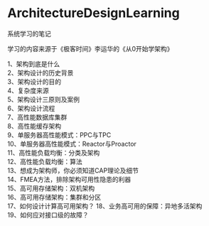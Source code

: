 # ArchitectureDesignLearning
系统学习的笔记  

学习的内容来源于《极客时间》李运华的《从0开始学架构》  


1、架构到底是什么  
2、架构设计的历史背景  
3、架构设计的目的  
4、复杂度来源  
5、架构设计三原则及案例  
6、架构设计流程  
7、高性能数据库集群  
8、高性能缓存架构  
9、单服务器高性能模式：PPC与TPC  
10、单服务器高性能模式：Reactor与Proactor  
11、高性能负载均衡：分类及架构  
12、高性能负载均衡：算法  
13、想成为架构师，你必须知道CAP理论及细节  
14、FMEA方法，排除架构可用性隐患的利器  
15、高可用存储架构：双机架构     	
16、高可用存储架构：集群和分区   
17、如何设计计算高可用架构？ 
18、业务高可用的保障：异地多活架构  
19、如何应对接口级的故障？
